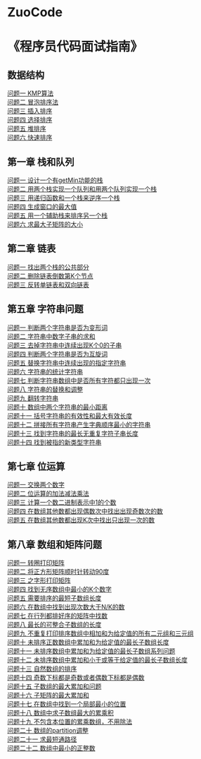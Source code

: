 # ZuoCode
《程序员代码面试指南》
===
数据结构
---
[问题一 KMP算法](/数据结构/KMP.txt)<br>
[问题二 冒泡排序法](/数据结构/maoPao.txt)<br>
[问题三 插入排序](/数据结构/chaRu.txt)<br>
[问题四 选择排序](/数据结构/xuanZe.txt)<br>
[问题五 堆排序](/数据结构/heapSort.txt)<br>
[问题六 快速排序](/数据结构/kuaiPai.txt)<br>

第一章 栈和队列
---
[问题一 设计一个有getMin功能的栈](/第一章/demo1.txt)<br>
[问题二 用两个栈实现一个队列和用两个队列实现一个栈](/第一章/demo2.txt)<br>
[问题三 用递归函数和一个栈来逆序一个栈](/第一章/demo3.txt)<br>
[问题四 生成窗口的最大值](/第一章/demo4.txt)<br>
[问题五 用一个辅助栈来排序另一个栈](/第一章/demo5.txt)<br>
[问题六 求最大子矩阵的大小](/第一章/demo6.txt)<br>

第二章 链表
----
[问题一 找出两个栈的公共部分](/第二章/demo1.txt)<br>
[问题二 删除链表倒数第K个节点](/第二章/demo2.txt)<br>
[问题三 反转单链表和双向链表](/第二章/demo3.txt)<br>

第五章 字符串问题
---
[问题一 判断两个字符串是否为变形词](/第五章/demo1.txt)<br>
[问题二 字符串中数字子串的求和](/第五章/demo2.txt)<br>
[问题三 去掉字符串中连续出现K个0的子串](/第五章/demo3.txt)<br>
[问题四 判断两个字符串是否为互旋词](/第五章/demo4.txt)<br>
[问题五 替换字符串中连续出现的指定字符串](/第五章/demo5.txt)<br>
[问题六 字符串的统计字符串](/第五章/demo6.txt)<br>
[问题七 判断字符串数组中是否所有字符都只出现一次](/第五章/demo7.txt)<br>
[问题八 字符串的替换和调整](/第五章/demo8.txt)<br>
[问题九 翻转字符串](/第五章/demo9.txt)<br>
[问题十 数组中两个字符串的最小距离](/第五章/demo10.txt)<br>
[问题十一 括号字符串的有效性和最大有效长度](/第五章/demo11.txt)<br>
[问题十二 拼接所有字符串产生字典顺序最小的字符串](/第五章/demo12.txt)<br>
[问题十三 找到字符串的最长无重复字符子串长度](/第五章/demo13.txt)<br>
[问题十四 找到被指的新类型字符串](/第五章/demo14.txt)<br>

第七章 位运算
----
[问题一 交换两个数字](/第七章/demo1.txt)<br>
[问题二 位运算的加法减法乘法](/第七章/demo2.txt)<br>
[问题三 计算一个数二进制表示中1的个数](/第七章/demo3.txt)<br>
[问题四 在数组其他数都出现偶数次中找出出现奇数次的数](/第七章/demo4.txt)<br>
[问题五 在数组其他数都出现K次中找出只出现一次的数](/第七章/demo5.txt)<br>

第八章 数组和矩阵问题
---
[问题一 转圈打印矩阵](/第八章/demo1.txt)<br>
[问题二 将正方形矩阵顺时针转动90度](/第八章/demo2.txt)<br>
[问题三 之字形打印矩阵](/第八章/demo3.txt)<br>
[问题四 找到无序数组中最小的K个数字](/第八章/demo4.txt)<br>
[问题五 需要排序的最短子数组长度](/第八章/demo5.txt)<br>
[问题六 在数组中找到出现次数大于N/K的数](/第八章/demo6.txt)<br>
[问题七 在行列都排好序的矩阵中找数](/第八章/demo7.txt)<br>
[问题八 最长的可整合子数组的长度](/第八章/demo8.txt)<br>
[问题九 不重复打印排序数组中相加和为给定值的所有二元组和三元组](/第八章/demo9.txt)<br>
[问题十 未排序正数数组中累加和为给定值的最长子数组长度](/第八章/demo10.txt)<br>
[问题十一 未排序数组中累加和为给定值的最长子数组系列问题](/第八章/demo11.txt)<br>
[问题十二 未排序数组中累加和小于或等于给定值的最长子数组长度](/第八章/demo12.txt)<br>
[问题十三 自然数组的排序](/第八章/demo13.txt)<br>
[问题十四 奇数下标都是奇数或者偶数下标都是偶数](/第八章/demo14.txt)<br>
[问题十五 子数组的最大累加和问题](/第八章/demo15.txt)<br>
[问题十六 子矩阵的最大累加和](/第八章/demo16.txt)<br>
[问题十七 在数组中找到一个局部最小的位置](/第八章/demo17.txt)<br>
[问题十八 数组中求子数组最大的累乘积](/第八章/demo18.txt)<br>
[问题十九 不包含本位置的累乘数组，不用除法](/第八章/demo19.txt)<br>
[问题二十 数组的partition调整](/第八章/demo20.txt)<br>
[问题二十一 求最短通路径](/第八章/demo21.txt)<br>
[问题二十二 数组中最小的正整数](/第八章/demo22.txt)<br>
